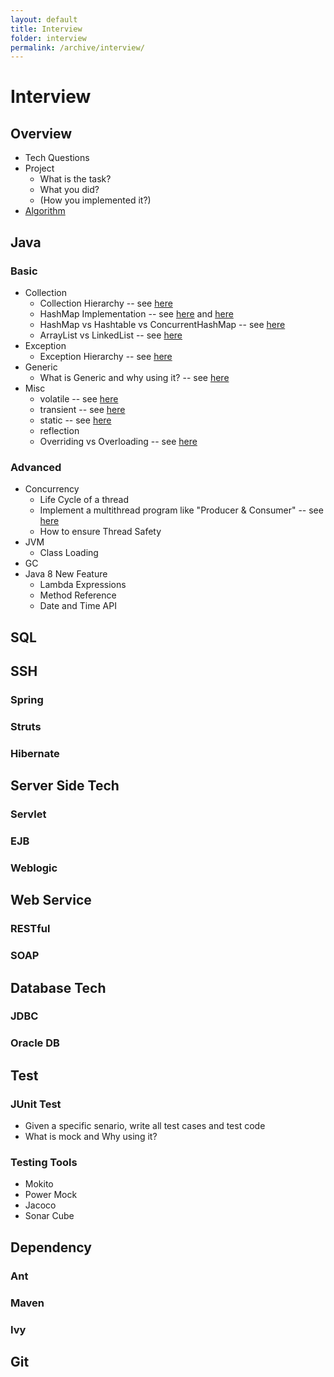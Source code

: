 ```yaml
---
layout: default
title: Interview
folder: interview
permalink: /archive/interview/
---
```


# Interview

## Overview

- Tech Questions
- Project
  - What is the task?
  - What you did?
  - (How you implemented it?)
- [Algorithm](https://github.com/chennanni/crack-leetcode)

## Java

  ### Basic
  
  - Collection
    - Collection Hierarchy -- see [here](https://github.com/chennanni/note-tech/blob/master/java/collection/index.md)
    - HashMap Implementation -- see [here](http://blog.csdn.net/vking_wang/article/details/14166593) and [here](https://github.com/chennanni/note-tech/blob/master/java/questions/index.md)
    - HashMap vs Hashtable vs ConcurrentHashMap -- see [here](https://github.com/chennanni/note-tech/blob/master/java/collection/index.md)
    - ArrayList vs LinkedList -- see [here](https://github.com/chennanni/note-tech/blob/master/java/questions/index.md)
  - Exception
    - Exception Hierarchy -- see [here](https://github.com/chennanni/note-tech/blob/master/java/basic/index.md)
  - Generic
    - What is Generic and why using it? -- see [here](http://chennanni.com/tech-note/archive/java/basic/)
  - Misc
    - volatile -- see [here](https://github.com/chennanni/cheat-sheet/blob/master/java-interview-questions.md)
    - transient -- see [here](https://github.com/chennanni/cheat-sheet/blob/master/java-interview-questions.md)
    - static -- see [here](https://github.com/chennanni/cheat-sheet/blob/master/java-interview-questions.md)
    - reflection 
    - Overriding vs Overloading -- see [here](https://github.com/chennanni/cheat-sheet/blob/master/java-interview-questions.md)
  
  ### Advanced
  
  - Concurrency
    - Life Cycle of a thread
    - Implement a multithread program like "Producer & Consumer" -- see [here](http://www.cnblogs.com/linjiqin/p/3217050.html)
    - How to ensure Thread Safety
  - JVM
    - Class Loading
  - GC
  - Java 8 New Feature
    - Lambda Expressions
    - Method Reference
    - Date and Time API
  
## SQL

## SSH

  ### Spring

  ### Struts

  ### Hibernate

## Server Side Tech

  ### Servlet

  ### EJB

  ### Weblogic

## Web Service

  ### RESTful

  ### SOAP

## Database Tech

  ### JDBC

  ### Oracle DB

## Test

  ### JUnit Test
  
  - Given a specific senario, write all test cases and test code
  - What is mock and Why using it?
  
  ### Testing Tools
  
  - Mokito
  - Power Mock
  - Jacoco
  - Sonar Cube

## Dependency

  ### Ant

  ### Maven

  ### Ivy

## Git
